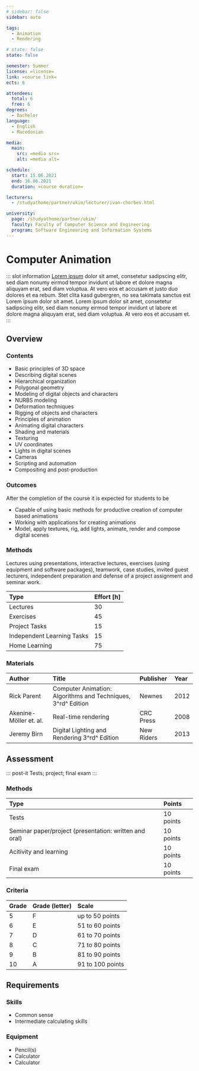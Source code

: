 ```yaml
---
# sidebar: false
sidebar: auto

tags:
  - Animation
  - Rendering

# state: false
state: false

semester: Summer
license: =license=
link: =course link=
ects: 6

attendees:
  total: 6
  free: 6
degrees:
  - Bachelor
language:
  - English
  - Macedonian

media:
  main:
    src: =media src=
    alt: =media alt=

schedule:
  start: 15.06.2021
  end: 16.06.2021
  duration: =course duration=

lecturers:
  - /studyathome/partner/ukim/lecturer/ivan-chorbev.html

university:
  page: /studyathome/partner/ukim/
  faculty: Faculty of Computer Science and Engineering
  program: Software Engineering and Information Systems
---
```


# Computer Animation

::: slot information
[Lorem ipsum](https://loremipsum.de/) dolor sit amet, consetetur sadipscing elitr, sed diam nonumy eirmod tempor invidunt ut labore et dolore magna aliquyam erat, sed diam voluptua.
At vero eos et accusam et justo duo dolores et ea rebum.
Stet clita kasd gubergren, no sea takimata sanctus est Lorem ipsum dolor sit amet.
Lorem ipsum dolor sit amet, consetetur sadipscing elitr, sed diam nonumy eirmod tempor invidunt ut labore et dolore magna aliquyam erat, sed diam voluptua.
At vero eos et accusam et.
:::

## Overview

### Contents

- Basic principles of 3D space
- Describing digital scenes
- Hierarchical organization
- Polygonal geometry
- Modeling of digital objects and characters
- NURBS modeling
- Deformation techniques
- Rigging of objects and characters
- Principles of animation
- Animating digital characters
- Shading and materials
- Texturing
- UV coordinates
- Lights in digital scenes
- Cameras
- Scripting and automation
- Compositing and post-production

### Outcomes

After the completion of the course it is expected for students to be

- Capable of using basic methods for productive creation of computer based animations
- Working with applications for creating animations
- Model, apply textures, rig, add lights, animate, render and compose digital scenes

### Methods

Lectures using presentations, interactive lectures, exercises (using equipment and software packages), teamwork, case studies, invited guest lecturers, independent preparation and defense of a project assignment and seminar work.

| Type                       | Effort \[h\] |
| :------------------------- | :----------- |
| Lectures                   | 30           |
| Exercises                  | 45           |
| Project Tasks              | 15           |
| Independent Learning Tasks | 15           |
| Home Learning              | 75           |

### Materials

| Author                 | Title                                                        | Publisher  | Year |
| :--------------------- | :----------------------------------------------------------- | :--------- | :--- |
| Rick Parent            | Computer Animation: Algorithms and Techniques, 3^rd^ Edition | Newnes     | 2012 |
| Akenine-Möller et. al. | Real-time rendering                                          | CRC Press  | 2008 |
| Jeremy Birn            | Digital Lighting and Rendering 3^rd^ Edition                 | New Riders | 2013 |

## Assessment

::: post-it
Tests; project; final exam
:::

### Methods

| Type                                                   | Points    |
| :----------------------------------------------------- | :-------- |
| Tests                                                  | 10 points |
| Seminar paper/project (presentation: written and oral) | 10 points |
| Acitivity and learning                                 | 10 points |
| Final exam                                             | 10 points |

### Criteria

| Grade | Grade (letter) | Scale            |
| :---- | :------------- | :--------------- |
| 5     | F              | up to 50 points  |
| 6     | E              | 51 to 60 points  |
| 7     | D              | 61 to 70 points  |
| 8     | C              | 71 to 80 points  |
| 9     | B              | 81 to 90 points  |
| 10    | A              | 91 to 100 points |

## Requirements

### Skills

- Common sense
- Intermediate calculating skills

### Equipment

- Pencil(s)
- Calculator
- Calculator
